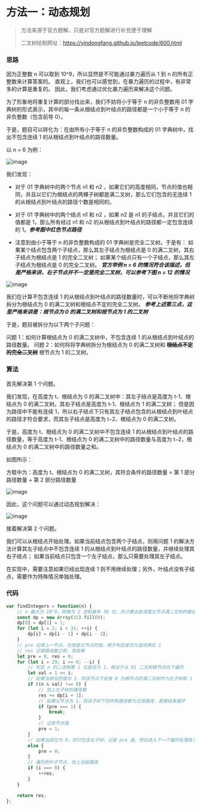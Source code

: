 # 方法一：动态规划
> 方法来源于官方题解，只是对官方题解进行补充便于理解
> 
> 二叉树绘制网址：https://yindongfang.github.io/leetcode/600.html

### 思路

因为正整数 n 可以取到 10^9，所以显然是不可能通过暴力遍历从 1 到 n 的所有正整数来计算答案的。
直观上，我们也可以感觉到，在暴力遍历的过程中，有非常多的计算是重复的。
因此，我们考虑通过优化暴力遍历来解决这个问题。

为了形象地将重复计算的部分找出来，我们不妨将小于等于 n 的非负整数用 01 字典树的形式表示，其中的每一条从根结点到叶结点的路径都是一个小于等于 n 的非负整数（包含前导 0）。

于是，题目可以转化为：在由所有小于等于 n 的非负整数构成的 01 字典树中，找出不包含连续 1 的从根结点到叶结点的路径数量。

以 n = 6 为例：

![image](https://user-images.githubusercontent.com/16241981/132973334-9519ed1f-d82d-46c8-8573-b8c6ada6e3bd.png)

我们发现：

- 对于 01 字典树中的两个节点 n1 和 n2 ，如果它们的高度相同，节点的值也相同，并且以它们为根结点的两棵子树都是满二叉树，那么它们包含的无连续 1 的从根结点到叶结点的路径个数是相同的。

- 对于 01 字典树中的两个结点 n1 和 n2 ，如果 n2 是 n1 的子结点，并且它们的值都是 1，那么所有经过 n1 和 n2 的从根结点到叶结点的路径都一定包含连续的 1。***参考图中红色节点路径***

- 注意到由小于等于 n 的非负整数构成的 01 字典树是完全二叉树。于是有：
如果某个结点包含两个子结点，那么其左子结点为根结点是 0 的满二叉树，其右子结点为根结点是 1 的完全二叉树；
如果某个结点只有一个子结点，那么其左子结点为根结点是 0 的完全二叉树。
***官方举例 n = 6 的情况符合该描述，但是严格来讲，右子节点并不一定是完全二叉树，可以参考下图 n = 12 的情况***

![image](https://user-images.githubusercontent.com/16241981/132973531-98a8b8ed-02b3-4414-8f02-a660f9960944.png)

我们在计算不包含连续 1 的从根结点到叶结点的路径数量时，可以不断地将字典树拆分为根结点为 0 的满二叉树和根结点不定的完全二叉树。
***参考上述第三点，这里严格来讲是：根节点为 0 的满二叉树和根节点为 1 的二叉树***

于是，题目被拆分为以下两个子问题：

问题 1：如何计算根结点为 0 的满二叉树中，不包含连续 1 的从根结点到叶结点的路径数量。
问题 2：如何将将字典树拆分为根结点为 0 的满二叉树和 **~~根结点不定的完全二叉树~~** 根节点为 1 的二叉树。

### 算法

首先解决第 1 个问题。

我们发现，在高度为 t、根结点为 0 的满二叉树中：其左子结点是高度为 t-1、根结点为 0 的满二叉树。其右子结点是高度为 t-1、根结点为 1 的满二叉树；
但是因为路径中不能有连续 1，所以右子结点下只有其左子结点包含的从根结点到叶结点的路径才符合要求，而其左子结点是高度为 t−2、根结点为 0 的满二叉树。

于是，高度为 t、根结点为 0 的满二叉树中不包含连续 1 的从根结点到叶结点的路径数量，等于高度为 t-1、根结点为 0 的满二叉树中的路径数量与高度为 t−2，根结点为 0 的满二叉树中的路径数量之和。

如图所示：

方框中为：高度为 t、根结点为 0 的满二叉树，其符合条件的路径数量 = 第 1 部分路径数量 + 第 2 部分路径数量

![image](https://user-images.githubusercontent.com/16241981/132973693-04506000-cf1c-47c3-b72b-cfc6a37813aa.png)

因此，这个问题可以通过动态规划解决：

![image](https://user-images.githubusercontent.com/16241981/132973735-43f961d5-cad4-4721-84c9-0ed757291630.png)

接着解决第 2 个问题。

我们可以从根结点开始处理。如果当前结点包含两个子结点，则用问题 1 的解决方法计算其左子结点中不包含连续 1 的从根结点到叶结点的路径数量，并继续处理其右子结点；
如果当前结点只包含一个左子结点，那么只需要处理其左子结点。

在实现中，需要注意如果已经出现连续 1 则不用继续处理；另外，叶结点没有子结点，需要作为特殊情况单独处理。

### 代码

```javascript
var findIntegers = function(n) {
    // n 最大为 10^9，转换为 2 进制最多 30 位，先计算出各深度左节点满二叉树的路径数
    const dp = new Array(31).fill(0);
    dp[0] = dp[1] = 1;
    for (let i = 2; i < 31; ++i) {
        dp[i] = dp[i - 1] + dp[i - 2];
    }
    // pre 记录上一节点，也就是父节点的值，用于判定是否为连续两位 1
    // res 记录路径数之和，及结果
    let pre = 0, res = 0;
    for (let i = 29; i >= 0; --i) {
        // 判定 n 的二进制第 i 位是否为 1，相当于从 01 二叉树根节点向下遍历
        let val = 1 << i;
        // 如果当前位的值为 1，则该节点下会有 0 为根节点的满二叉树作为左子树和 1 为根节点的右子树
        if ((n & val) !== 0) {
            // 加上左子树的路径数
            res += dp[i + 1];
            // 如果父节点为 1，则该子树下的所有路径都为无效路径，直接结束循环
            if (pre === 1) {
                break;
            }
            // 记录节点值
            pre = 1;
        } 
        // 如果当前位为 0，则只包含左子树，记录 pre 值，然后进入下一个循环处理其子树
        else {
            pre = 0;
        }
        // 遍历到叶子节点，加上当前路径
        if (i === 0) {
            ++res;
        }
    }

    return res;
};
```
